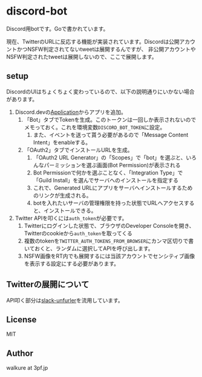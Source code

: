 # discord-bot

Discord用botです。Goで書かれています。

現在、TwitterのURLに反応する機能が実装されています。Discordは公開アカウントかつNSFW判定されてないtweetは展開するんですが、
非公開アカウントやNSFW判定されたtweetは展開しないので、ここで展開します。

## setup

DiscordのUIはちょくちょく変わっているので、以下の説明通りにいかない場合があります。

1. Discord.devの[Application](https://discord.com/developers/applications)からアプリを追加。
   1. 「Bot」タブでTokenを生成。このトークンは一回しか表示されないのでメモっておく。これを環境変数`DISCORD_BOT_TOKEN`に設定。
      1. また、イベントを送って貰う必要があるので「Message Content Intent」をenableする。
   2. 「OAuth2」タブでインストールURLを生成。
      1. 「OAuth2 URL Generator」の「Scopes」で「bot」を選ぶと、いろんなパーミッションを選ぶ画面(Bot Permission)が表示される
      2. Bot Permissionで何かを選ぶことなく、「Integration Type」で「Guild Install」を選んでサーバへのインストールを指定する
      3. これで、Generated URLにアプリをサーバへインストールするためのリンクが生成される。
      4. botを入れたいサーバの管理権限を持った状態でURLへアクセスすると、インストールできる。
2. Twitter APIを叩くには`auth_token`が必要です。
   1. Twitterにログインした状態で、ブラウザのDeveloper Consoleを開き、Twitterのcookieから`auth_token`を取ってくる
   2. 複数のtokenを`TWITTER_AUTH_TOKENS_FROM_BROWSER`にカンマ区切りで書いておくと、ランダムに選択してAPIを呼び出します。
   3. NSFW画像をRT内でも展開するには当該アカウントでセンシティブ画像を表示する設定にする必要があります。

## Twitterの展開について

API叩く部分は[slack-unfurler](https://github.com/walkure/slack-unfurler)を流用しています。

## License

MIT

## Author

walkure at 3pf.jp
